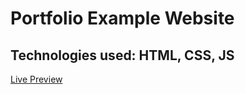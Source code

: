 # Portfolio Example Website
## Technologies used: HTML, CSS, JS
[Live Preview](https://heuristic-cray-d23e9b.netlify.app/)